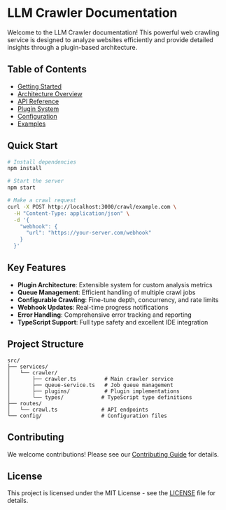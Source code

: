 # LLM Crawler Documentation

Welcome to the LLM Crawler documentation! This powerful web crawling service is designed to analyze websites efficiently and provide detailed insights through a plugin-based architecture.

## Table of Contents

- [Getting Started](guides/getting-started.md)
- [Architecture Overview](guides/architecture.md)
- [API Reference](api/README.md)
- [Plugin System](plugins/README.md)
- [Configuration](guides/configuration.md)
- [Examples](examples/README.md)

## Quick Start

```bash
# Install dependencies
npm install

# Start the server
npm start

# Make a crawl request
curl -X POST http://localhost:3000/crawl/example.com \
  -H "Content-Type: application/json" \
  -d '{
    "webhook": {
      "url": "https://your-server.com/webhook"
    }
  }'
```

## Key Features

- **Plugin Architecture**: Extensible system for custom analysis metrics
- **Queue Management**: Efficient handling of multiple crawl jobs
- **Configurable Crawling**: Fine-tune depth, concurrency, and rate limits
- **Webhook Updates**: Real-time progress notifications
- **Error Handling**: Comprehensive error tracking and reporting
- **TypeScript Support**: Full type safety and excellent IDE integration

## Project Structure

```
src/
├── services/
│   └── crawler/
│       ├── crawler.ts         # Main crawler service
│       ├── queue-service.ts   # Job queue management
│       ├── plugins/           # Plugin implementations
│       └── types/            # TypeScript type definitions
├── routes/
│   └── crawl.ts              # API endpoints
└── config/                   # Configuration files
```

## Contributing

We welcome contributions! Please see our [Contributing Guide](guides/contributing.md) for details.

## License

This project is licensed under the MIT License - see the [LICENSE](LICENSE) file for details.
